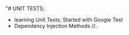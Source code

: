 "# UNIT TESTS; 
- learning Unit Tests; Started with Google Test 
- Dependency Injection Methods
//..